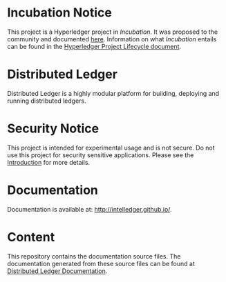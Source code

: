 Incubation Notice
=================

This project is a Hyperledger project in _Incubation_. It was proposed to the 
community and documented [here](http://bit.ly/1T6eVBH). Information on what 
_Incubation_ entails can be found in the [Hyperledger Project Lifecycle document](https://goo.gl/4edNRc).

Distributed Ledger
==================

Distributed Ledger is a highly modular platform for building, deploying and
running distributed ledgers.

Security Notice
===============
This project is intended for experimental usage and is not secure.
Do not use this project for security sensitive applications.
Please see the
[Introduction](http://intelledger.github.io/introduction.html)
for more details.

Documentation
=============

Documentation is available at: http://intelledger.github.io/.

Content
=======

This repository contains the documentation source files. The documentation
generated from these source files can be found at
[Distributed Ledger Documentation](http://intelledger.github.io/index.html).
